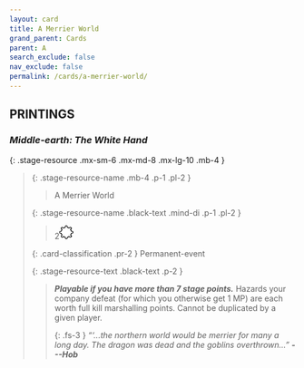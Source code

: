 ```yaml
---
layout: card
title: A Merrier World
grand_parent: Cards
parent: A
search_exclude: false
nav_exclude: false
permalink: /cards/a-merrier-world/
---
```


## PRINTINGS


### _Middle-earth: The White Hand_

{: .stage-resource .mx-sm-6 .mx-md-8 .mx-lg-10 .mb-4 }
> {: .stage-resource-name .mb-4 .p-1 .pl-2 }
> > <div class="card-mp"></div>
> > <div class="card-name">A Merrier World</div>
>
> {: .stage-resource-name .black-text .mind-di .p-1 .pl-2 }
> > 2![](/assets/images/stage-point.svg)
>
> {: .card-classification .pr-2 }
> Permanent-event
>
> {: .stage-resource-text .black-text .p-2 }
> > ***Playable if you have more than 7 stage points.*** Hazards your company defeat (for which you otherwise get 1 MP) are each worth full kill marshalling points. Cannot be duplicated by a given player. 
> > 
> > {: .fs-3 } 
> > _“‘...the northern world would be merrier for many a long day. The dragon was dead and the goblins overthrown...”_ ***---&#65279;Hob*** 
> 
